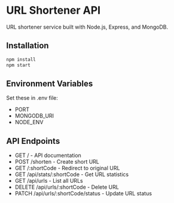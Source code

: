 # URL Shortener API

URL shortener service built with Node.js, Express, and MongoDB.

## Installation

```bash
npm install
npm start
```

## Environment Variables

Set these in .env file:

- PORT
- MONGODB_URI
- NODE_ENV

## API Endpoints

- GET / - API documentation
- POST /shorten - Create short URL
- GET /:shortCode - Redirect to original URL
- GET /api/stats/:shortCode - Get URL statistics
- GET /api/urls - List all URLs
- DELETE /api/urls/:shortCode - Delete URL
- PATCH /api/urls/:shortCode/status - Update URL status
